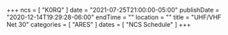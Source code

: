 +++
ncs = [ "K0RQ" ]
date = "2021-07-25T21:00:00-05:00"
publishDate = "2020-12-14T19:29:28-06:00"
endTime = ""
location = ""
title = "UHF/VHF Net 30"
categories = [ "ARES" ]
dates = [ "NCS Schedule" ]
+++
